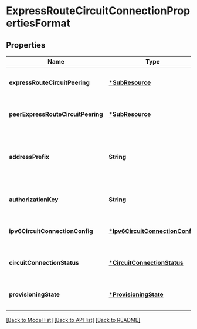 # ExpressRouteCircuitConnectionPropertiesFormat


## Properties
Name | Type | Description | Notes
------------ | ------------- | ------------- | -------------
**expressRouteCircuitPeering** | [***SubResource**](SubResource.md) |  | [optional] [default to nothing]
**peerExpressRouteCircuitPeering** | [***SubResource**](SubResource.md) |  | [optional] [default to nothing]
**addressPrefix** | **String** | /29 IP address space to carve out Customer addresses for tunnels. | [optional] [default to nothing]
**authorizationKey** | **String** | The authorization key. | [optional] [default to nothing]
**ipv6CircuitConnectionConfig** | [***Ipv6CircuitConnectionConfig**](Ipv6CircuitConnectionConfig.md) |  | [optional] [default to nothing]
**circuitConnectionStatus** | [***CircuitConnectionStatus**](CircuitConnectionStatus.md) |  | [optional] [default to nothing]
**provisioningState** | [***ProvisioningState**](ProvisioningState.md) |  | [optional] [default to nothing]


[[Back to Model list]](../README.md#models) [[Back to API list]](../README.md#api-endpoints) [[Back to README]](../README.md)


